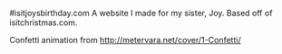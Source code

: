 #isitjoysbirthday.com
A website I made for my sister, Joy.  Based off of isitchristmas.com.

Confetti animation from http://metervara.net/cover/1-Confetti/
